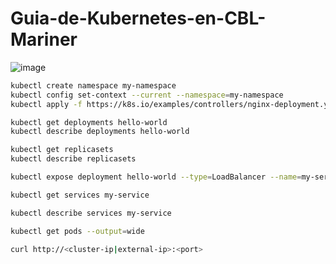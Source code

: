 # Guia-de-Kubernetes-en-CBL-Mariner

![image](https://github.com/ogflobal/Guia-de-Kubernetes-en-CBL-Mariner/assets/74718043/02497865-fe22-4695-850f-4cfb2ff0e629)

```sh
kubectl create namespace my-namespace
kubectl config set-context --current --namespace=my-namespace
kubectl apply -f https://k8s.io/examples/controllers/nginx-deployment.yaml namespace=my-namespace

kubectl get deployments hello-world
kubectl describe deployments hello-world

kubectl get replicasets
kubectl describe replicasets

kubectl expose deployment hello-world --type=LoadBalancer --name=my-service

kubectl get services my-service

kubectl describe services my-service

kubectl get pods --output=wide

curl http://<cluster-ip|external-ip>:<port>
```
